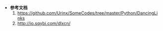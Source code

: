 * **参考文档**
    1. https://github.com/Urinx/SomeCodes/tree/master/Python/DancingLinks
    2. http://io.sqybi.com/dlxcn/
